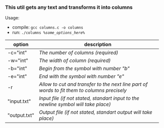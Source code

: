 ### This util gets any text and transforms it into columns

Usage: 
- compile: <code>gcc columns.c -o columns</code>
- run: <code>./columns *%some_options_here%*</code>

|option       |description                                                                                 |
|-------------|--------------------------------------------------------------------------------------------|
|-c="int"     |*The number of columns (required)*                                                          |
|-w="int"     |*The width of column (required)*                                                            |
|-b="int"     |*Begin from the symbol with number "b"*                                                     |
|-e="int"     |*End with the symbol with number "e"*                                                       |
|-r           |*Allow to cut and transfer to the next line part of words to fit them to columns precisely* |
|"input.txt"  |*Input file (if not stated, standart input to the newline symbol will take place)*          |
|"output.txt" |*Output file (if not stated, standart output will take place)*                              |
